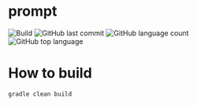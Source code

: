 # prompt
![Build](https://github.com/trevorism/prompt/actions/workflows/deploy.yml/badge.svg)
![GitHub last commit](https://img.shields.io/github/last-commit/trevorism/prompt)
![GitHub language count](https://img.shields.io/github/languages/count/trevorism/prompt)
![GitHub top language](https://img.shields.io/github/languages/top/trevorism/prompt)

# How to build
`gradle clean build`
